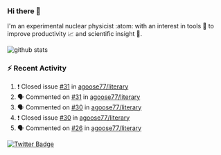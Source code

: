 ### Hi there 👋 

I'm an experimental nuclear physicist :atom: with an interest in tools :wrench: to improve productivity :chart_with_upwards_trend: and scientific insight :telescope:.

![github stats](https://github-readme-stats.vercel.app/api?username=agoose77&show_icons=true&hide_rank=true&hide_title=true&bg_color=30,e76445,904e95&text_color=efe3ec&icon_color=efe3ec)
<!--
**agoose77/agoose77** is a ✨ _special_ ✨ repository because its `README.md` (this file) appears on your GitHub profile.

Here are some ideas to get you started:

- 🔭 I’m currently working on ...
- 🌱 I’m currently learning ...
- 👯 I’m looking to collaborate on ...
- 🤔 I’m looking for help with ...
- 💬 Ask me about ...
- 📫 How to reach me: ...
- 😄 Pronouns: ...
- ⚡ Fun fact: ...
-->

### :zap: Recent Activity
<!--START_SECTION:activity-->
1. ❗️ Closed issue [#31](https://github.com/agoose77/literary/issues/31) in [agoose77/literary](https://github.com/agoose77/literary)
2. 🗣 Commented on [#31](https://github.com/agoose77/literary/issues/31) in [agoose77/literary](https://github.com/agoose77/literary)
3. 🗣 Commented on [#30](https://github.com/agoose77/literary/issues/30) in [agoose77/literary](https://github.com/agoose77/literary)
4. ❗️ Closed issue [#30](https://github.com/agoose77/literary/issues/30) in [agoose77/literary](https://github.com/agoose77/literary)
5. 🗣 Commented on [#26](https://github.com/agoose77/literary/issues/26) in [agoose77/literary](https://github.com/agoose77/literary)
<!--END_SECTION:activity-->


[![Twitter Badge](https://img.shields.io/twitter/follow/agoose77?style=flat-square&logo=Twitter&logoColor=white&color=cornflowerblue)](https://twitter.com/agoose77)
